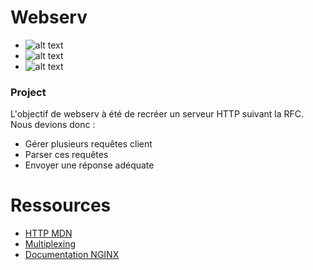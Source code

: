 # Webserv

- ![alt text](https://img.shields.io/badge/Note-110%2F100-brightgreen)
- ![alt text](https://img.shields.io/badge/Dur%C3%A9e%20du%20projet-2%20mois-orange)
- ![alt text](https://img.shields.io/badge/XP-21630%20-red)

### Project

L'objectif de webserv à été de recréer un serveur HTTP suivant la RFC.
Nous devions donc :

- Gérer plusieurs requêtes client
- Parser ces requêtes
- Envoyer une réponse adéquate

# Ressources

- [HTTP MDN](https://developer.mozilla.org/fr/docs/Web/HTTP)
- [Multiplexing](https://fr.wikipedia.org/wiki/Multiplexage#:~:text=Le%20multiplexage%20est%20une%20technique,temporelle)
- [Documentation NGINX](https://nginx.org/en/docs/)
